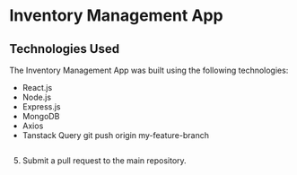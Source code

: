 # Inventory Management App
## Technologies Used

The Inventory Management App was built using the following technologies:

- React.js
- Node.js
- Express.js
- MongoDB
- Axios
- Tanstack Query
   git push origin my-feature-branch
   ```

5. Submit a pull request to the main repository.
